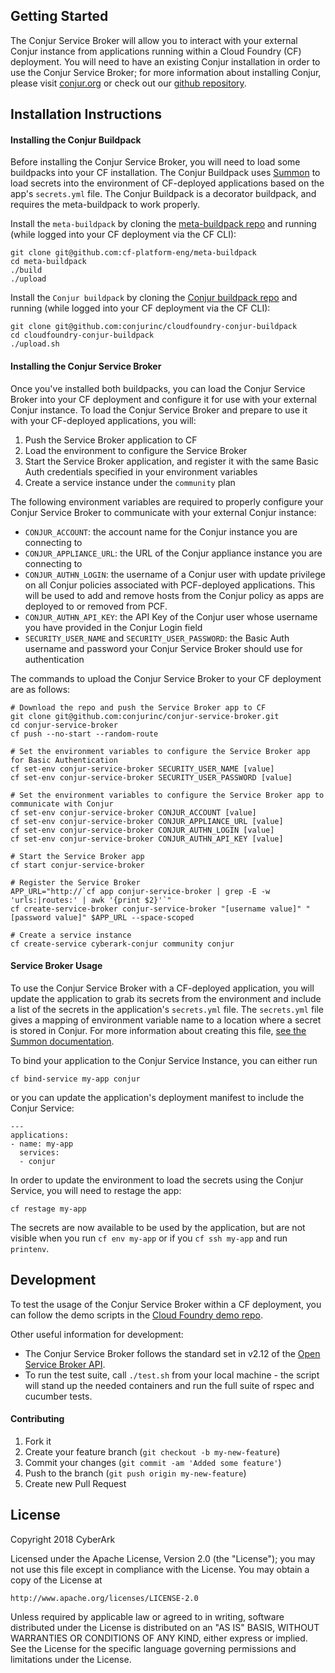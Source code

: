 ## Getting Started

The Conjur Service Broker will allow you to interact with your external Conjur instance
from applications running within a Cloud Foundry (CF) deployment. You will need to have an existing Conjur installation in order to use the Conjur Service Broker; for more information about installing Conjur, please visit [conjur.org](http://conjur.org) or check out our [github repository](https://github.com/cyberark/conjur).

## Installation Instructions

#### Installing the Conjur Buildpack

Before installing the Conjur Service Broker, you will need to load some buildpacks into
your CF installation. The Conjur Buildpack uses [Summon](https://cyberark.github.io/summon/) to load secrets into the environment of CF-deployed applications based on the app's `secrets.yml` file. The Conjur Buildpack is a decorator buildpack, and requires the meta-buildpack to work properly.

Install the `meta-buildpack` by cloning the [meta-buildpack repo](https://github.com/cf-platform-eng/meta-buildpack) and running
(while logged into your CF deployment via the CF CLI):
```
git clone git@github.com:cf-platform-eng/meta-buildpack
cd meta-buildpack
./build
./upload
```

Install the `Conjur buildpack` by cloning the [Conjur buildpack repo](https://github.com/conjurinc/cloudfoundry-conjur-buildpack) and running
(while logged into your CF deployment via the CF CLI):
```
git clone git@github.com:conjurinc/cloudfoundry-conjur-buildpack
cd cloudfoundry-conjur-buildpack
./upload.sh
```

#### Installing the Conjur Service Broker

Once you've installed both buildpacks, you can load the Conjur Service Broker into your CF deployment and configure it for use with your external Conjur
instance. To load the Conjur Service Broker and prepare to use it with your CF-deployed applications, you will:

1. Push the Service Broker application to CF
2. Load the environment to configure the Service Broker
3. Start the Service Broker application, and register it with the same Basic Auth credentials specified in your environment variables
4. Create a service instance under the `community` plan

The following environment variables are required to properly configure your Conjur Service Broker to communicate with your external Conjur instance:
- `CONJUR_ACCOUNT`: the account name for the Conjur instance you are connecting to
- `CONJUR_APPLIANCE_URL`: the URL of the Conjur appliance instance you are connecting to
- `CONJUR_AUTHN_LOGIN`: the username of a Conjur user with update privilege on all Conjur policies associated with PCF-deployed applications. This will be used to add and remove hosts from the Conjur policy as apps are deployed to or removed from PCF.
- `CONJUR_AUTHN_API_KEY`: the API Key of the Conjur user whose username you have provided in the Conjur Login field
- `SECURITY_USER_NAME` and `SECURITY_USER_PASSWORD`: the Basic Auth username and password your Conjur Service Broker should use for authentication


The commands to upload the Conjur Service Broker to your CF deployment are as follows:
```
# Download the repo and push the Service Broker app to CF
git clone git@github.com:conjurinc/conjur-service-broker.git
cd conjur-service-broker
cf push --no-start --random-route

# Set the environment variables to configure the Service Broker app for Basic Authentication
cf set-env conjur-service-broker SECURITY_USER_NAME [value]
cf set-env conjur-service-broker SECURITY_USER_PASSWORD [value]

# Set the environment variables to configure the Service Broker app to communicate with Conjur
cf set-env conjur-service-broker CONJUR_ACCOUNT [value]
cf set-env conjur-service-broker CONJUR_APPLIANCE_URL [value]
cf set-env conjur-service-broker CONJUR_AUTHN_LOGIN [value]
cf set-env conjur-service-broker CONJUR_AUTHN_API_KEY [value]

# Start the Service Broker app
cf start conjur-service-broker

# Register the Service Broker
APP_URL="http://`cf app conjur-service-broker | grep -E -w 'urls:|routes:' | awk '{print $2}'`"
cf create-service-broker conjur-service-broker "[username value]" "[password value]" $APP_URL --space-scoped

# Create a service instance
cf create-service cyberark-conjur community conjur
```

#### Service Broker Usage

To use the Conjur Service Broker with a CF-deployed application, you will update the application to grab its secrets from the environment and include a list of the secrets in the application's `secrets.yml` file. The `secrets.yml` file gives a mapping of environment variable name to a location where a secret is stored in Conjur. For more information about creating this file, [see the Summon documentation](https://cyberark.github.io/summon/#secrets.yml).

To bind your application to the Conjur Service Instance, you can either run
```
cf bind-service my-app conjur
```
or you can update the application's deployment manifest to include the Conjur Service:
```
---
applications:
- name: my-app
  services:
  - conjur
```
In order to update the environment to load the secrets using the Conjur Service, you will need to restage the app:
```
cf restage my-app
```

The secrets are now available to be used by the application, but are not visible when you run `cf env my-app` or if you `cf ssh my-app` and run `printenv`.

## Development

To test the usage of the Conjur Service Broker within a CF deployment, you can
follow the demo scripts in the [Cloud Foundry demo repo](https://github.com/conjurinc/cloudfoundry-conjur-demo).

Other useful information for development:
- The Conjur Service Broker follows the standard set in v2.12 of the [Open
Service Broker API](https://github.com/openservicebrokerapi/servicebroker/blob/v2.12/spec.md).
- To run the test suite, call `./test.sh` from your local machine - the script
will stand up the needed containers and run the full suite of rspec and cucumber
tests.

#### Contributing

1. Fork it
2. Create your feature branch (`git checkout -b my-new-feature`)
3. Commit your changes (`git commit -am 'Added some feature'`)
4. Push to the branch (`git push origin my-new-feature`)
5. Create new Pull Request

## License

Copyright 2018 CyberArk

Licensed under the Apache License, Version 2.0 (the "License");
you may not use this file except in compliance with the License.
You may obtain a copy of the License at

    http://www.apache.org/licenses/LICENSE-2.0

Unless required by applicable law or agreed to in writing, software
distributed under the License is distributed on an "AS IS" BASIS,
WITHOUT WARRANTIES OR CONDITIONS OF ANY KIND, either express or implied.
See the License for the specific language governing permissions and
limitations under the License.
